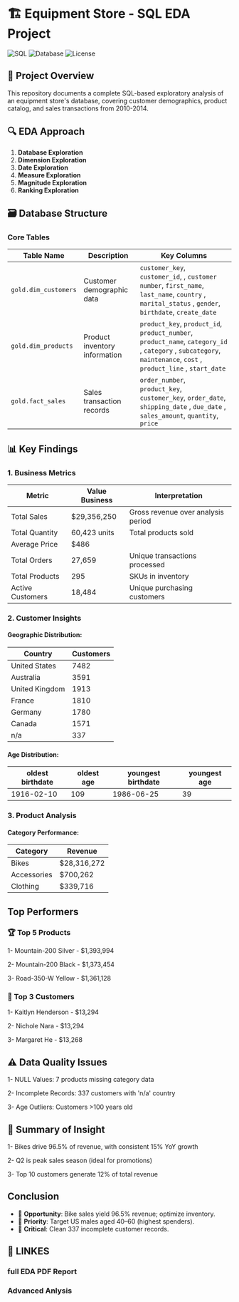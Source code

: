 # 🏗️ Equipment Store - SQL EDA Project

![SQL](https://img.shields.io/badge/SQL-Exploratory%20Data%20Analysis-blue)
![Database](https://img.shields.io/badge/Database-SQL%20Server-red)
![License](https://img.shields.io/badge/License-MIT-green)

## 📌 Project Overview
This repository documents a complete SQL-based exploratory analysis of an equipment store's database, covering customer demographics, product catalog, and sales transactions from 2010-2014.

## 🔍 EDA Approach
1. **Database Exploration**
2. **Dimension Exploration**
3. **Date Exploration**
4. **Measure Exploration**
5. **Magnitude Exploration**
6. **Ranking Exploration**

## 🗃️ Database Structure
### Core Tables
| Table Name | Description | Key Columns |
|------------|-------------|-------------|
| `gold.dim_customers` | Customer demographic data | `customer_key`, `customer_id`, , `customer number`, `first_name`, `last_name`, `country` , `marital_status` , `gender`, `birthdate`, `create_date`|
| `gold.dim_products` | Product inventory information |`product_key`, `product_id`, `product_number`, `product_name`, `category_id` , `category` , `subcategory`, `maintenance`, `cost`  , `product_line` , `start_date` |
| `gold.fact_sales` | Sales transaction records | `order_number`, `product_key`, `customer_key`, `order_date`, `shipping_date` , `due_date` , `sales_amount`, `quantity`, `price` 

## 📊 Key Findings

### 1. Business Metrics
|Metric|	Value	Business |Interpretation|
|------|----------------|--------------|
|Total Sales	|$29,356,250	|Gross revenue over analysis period|
|Total Quantity	|60,423 units	|Total products sold|
|Average Price|	$486	||Mean transaction value|
|Total Orders|	27,659	|Unique transactions processed|
|Total Products|	295	|SKUs in inventory|
|Active Customers|	18,484|	Unique purchasing customers|

### 2. Customer Insights
#### Geographic Distribution:
|Country | Customers|
|--------|----------|
|United States |	7482|
|Australia|3591|
|United Kingdom|	1913|
|France  |1810 |
|Germany |1780 |
|Canada  |1571 |
|n/a	   |337  |

#### Age Distribution:
|oldest birthdate|oldest age|youngest birthdate|youngest age|
|----------------|----------|------------------|------------|
|1916-02-10 |	109	| 1986-06-25 |	39|

### 3. Product Analysis
#### Category Performance:

|Category|Revenue|
|--------|-------|
|Bikes	|$28,316,272|
|Accessories|	$700,262|
|Clothing	|$339,716|

## Top Performers
###  🏆 Top 5 Products
   1- Mountain-200 Silver - $1,393,994

   2- Mountain-200 Black - $1,373,454

   3- Road-350-W Yellow - $1,361,128

### 🏅 Top 3 Customers
   1- Kaitlyn Henderson - $13,294

   2- Nichole Nara - $13,294

   3- Margaret He - $13,268

## ⚠️ Data Quality Issues
   1- NULL Values: 7 products missing category data

   2- Incomplete Records: 337 customers with 'n/a' country

   3- Age Outliers: Customers >100 years old

 ## 📝 Summary of Insight
   1-  Bikes drive 96.5% of revenue, with consistent 15% YoY growth

   2- Q2 is peak sales season (ideal for promotions)

   3- Top 10 customers generate 12% of total revenue

## **Conclusion**  
- 🚴 **Opportunity**: Bike sales yield 96.5% revenue; optimize inventory.  
- 🎯 **Priority**: Target US males aged 40–60 (highest spenders).  
- 🧹 **Critical**: Clean 337 incomplete customer records. 

## 🔗 LINKES 
### full EDA PDF Report
### Advanced Anlysis
   

